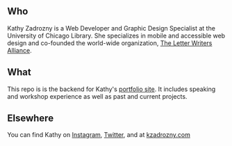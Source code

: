 ## Who
Kathy Zadrozny is a Web Developer and Graphic Design Specialist at the University of Chicago Library. She specializes in mobile and accessible web design and co-founded the world-wide organization, [The Letter Writers Alliance](http://www.letterwriters.org).

## What
This repo is is the backend for Kathy's [portfolio site](http://kzadrozny.com/). It includes speaking and workshop experience as well as past and current projects.

## Elsewhere
You can find Kathy on [Instagram](https://www.instagram.com/16sparrows/), [Twitter](https://twitter.com/_kzadrozny), and at [kzadrozny.com](http://kzadrozny.com/)
